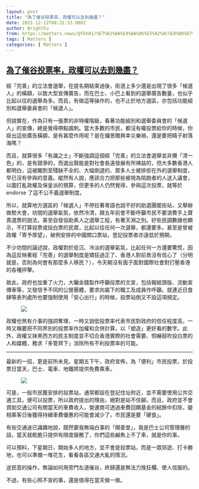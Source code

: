 ```yaml
---
layout: post
title: "為了催谷投票率，政權可以去到幾盡？"
date: 2021-12-12T08:31:53.000Z
author: WrightFu
from: https://matters.news/@fkh01/%E7%82%BA%E4%BA%86%E5%82%AC%E8%B0%B7%E6%8A%95%E7%A5%A8%E7%8E%87-%E6%94%BF%E6%AC%8A%E5%8F%AF%E4%BB%A5%E5%8E%BB%E5%88%B0%E5%B9%BE%E7%9B%A1-bafyreibtahrxwcg6oq4sok765537enhk5olyxeaquowv3x72nvqxuidd44
tags: [ Matters ]
categories: [ Matters ]
---
```

<!--1639297913000-->
[為了催谷投票率，政權可以去到幾盡？](https://matters.news/@fkh01/%E7%82%BA%E4%BA%86%E5%82%AC%E8%B0%B7%E6%8A%95%E7%A5%A8%E7%8E%87-%E6%94%BF%E6%AC%8A%E5%8F%AF%E4%BB%A5%E5%8E%BB%E5%88%B0%E5%B9%BE%E7%9B%A1-bafyreibtahrxwcg6oq4sok765537enhk5olyxeaquowv3x72nvqxuidd44)
------

<div>
<p>經「完善」的立法會選舉，在提名期結束過後，街道上多少還是出現了很多「候選人」的橫額，以致大型宣傳廣告，而在巴士、小巴上看到的選舉廣告數量，也似乎比起以往的選舉為多。而且，有做這等操作的，也不止於地方選區，亦包括功能組別和選舉委員會的「候選人」。</p><p>但說實在，作為只有一張票的非特權階級，看著功能組別和選舉委員會的「候選人」的宣傳，總是覺得帶點諷刺。當大多數的市民，都沒有權投票給你的時候，你掛出這些廣告橫額，是有甚麼作用呢？是在攞景贈興幸災樂禍，還是要把精子射落海嗎？</p><p>而且，就算很多「有識之士」不斷強調這個經「完善」的立法會選舉並非攪「清一色」的，是有競爭的，而選出賢能是對社會長遠發展有所裨益的，但大多數香港人都明白，這被閹割至殘缺不全的、大幅倒退的、眾多人士被排拒在外的選舉制度，早已沒有參與的意義。縱然有人說，應該合力把那些被視為陪跑者的人送入議會，以圖打亂政權及保皇派的預算，但更多的人仍然覺得，參與這次投票，就等於 endorse 了這不公不義選舉制度。</p><p>所以，就算地方選區的「候選人」不停拉著粵語也說不好的助選團擺街站，又舉辦做勢大會，坊間的選舉氣氛，依然冷清，跟五年前會不斷呼籲市民不要浪費手上寶貴選票的說法，甚至自發協助素人之選舉工程，有著天淵之別。好些民調數據也顯示，不打算投票或投白票的民眾，比起以往任何一次選舉，都還要多。甚至是曾被政權「寄予厚望」，破例安排的中國關口票站，登記投票者亦遠低於預期。</p><p>不少坊間的論述說，政權對於低沉、冷淡的選舉氣氛，比起任何一方還要驚慌，因為這反映著經「完善」的選舉制度是矯狂過正了、香港人對前景沒有信心了（分明就是，否則為何會有那麼多人移民？），令天朝沒有面子面對國際社會對打壓香港的各種抨擊。</p><p>故此，政府也加重了火力，大曬金錢製作呼籲投票的文宣，包括報紙頭版、流動宣傳車等，又發信予不同的公營團體，要求向屬下的職工及成員作呼籲。就連近日食肆等表列處所也要強制使用「安心出行」的時候，投票站倒又不設這項規定。</p><figure class="image"><img src="https://assets.matters.news/embed/c6bc7db0-6464-4032-ad59-f99650e4f3b8.jpeg" data-asset-id="c6bc7db0-6464-4032-ad59-f99650e4f3b8" referrerpolicy="no-referrer"><figcaption><span></span></figcaption></figure><p>政權也煞有介事的強詞奪理，一時又說低投票率代表市民對政府的信任程度高，一時又稱要把不同界別的投票率作加權和合併計算，以「塑造」更好看的數字。此外，政權又抹黑西方的民主制度並不切合香港實際的社會需要、恫嚇鼓吹投白票的人和媒體，務求「多管齊下」消除所有不利投票率的可能。</p><hr><p>最新的一招，更是前所未見。星期五下午，政府宣佈，為「便利」市民投票，於投票日當天，巴士、電車、地鐵將提供免費乘車。</p><figure class="image"><img src="https://assets.matters.news/embed/a8d054b6-4e87-40a3-b4c4-ad8dd24d0b18.png" data-asset-id="a8d054b6-4e87-40a3-b4c4-ad8dd24d0b18" referrerpolicy="no-referrer"><figcaption><span></span></figcaption></figure><p>可是，一般市民獲安排的投票站，通常都設在登記住址附近，並不需要使用公共交通工具，便可以投票，所以政府提出的理由，絕對是站不住腳。而且，政府並不會資助交通公司有關當天的車費收入，營運商可透過車費回饋基金的結餘中扣除，變相乘客日後獲得持續車費優惠的可能會減少了，市民還是要「硬食」。</p><p>有些交通迷已識趣地說，既然要我無端白事的「開善堂」，我是巴士公司管理層的話，當天就乾脆只提供有限度服務了，你們這些鹹魚上不了車，就是你的事。</p><p>可以預料，下星期日，開始多人的地方，並不會是投票站，而是一眾郊遊、打卡勝地，也可以準備一堆花生，看看各區交通大亂的情況。</p><p>逆民意的操作，無論如何用旁門左道催谷，終歸還是無法力挽狂欄、使人信服的。</p><p>不過，有些心照不宣的事，還是值得在當天做一做。</p>
</div>
